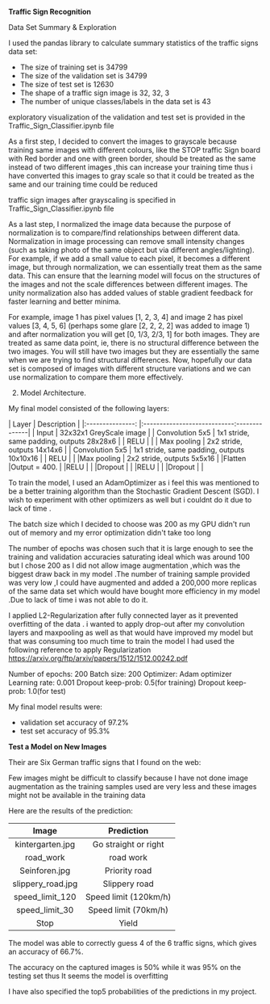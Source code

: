 **Traffic Sign Recognition** 


Data Set Summary & Exploration



I used the pandas library to calculate summary statistics of the traffic
signs data set:

* The size of training set is 34799
* The size of the validation set is 34799
* The size of test set is 12630
* The shape of a traffic sign image is 32, 32, 3
* The number of unique classes/labels in the data set is 43



 exploratory visualization of the validation and test set is provided in the Traffic_Sign_Classifier.ipynb	file




As a first step, I decided to convert the images to grayscale because training same images with different colours, like the STOP traffic Sign board with Red border and one with green border, should be treated as  the same instead of two different images ,this can increase your training time thus i have converted this images to gray scale so that it could be treated as the same and our training time could be reduced

 traffic sign images after  grayscaling is specified in Traffic_Sign_Classifier.ipynb	file



As a last step, I normalized the image data because  the purpose of normalization is to compare/find relationships between different data.
Normalization in image processing can remove small intensity changes (such as taking photo of the same object but via different angles/lighting).
For example, if we add a small value to each pixel, it becomes a different image, but through normalization, we can essentially treat them as the same data.
This can ensure that the learning model will focus on the structures of the images and not the scale differences between different images.
The unity normalization also has added values of stable gradient feedback for faster learning and better minima.

For example, image 1 has pixel values [1, 2, 3, 4] and image 2 has pixel values [3, 4, 5, 6] (perhaps some glare [2, 2, 2, 2] was added to image 1) and after normalization you will get [0, 1/3, 2/3, 1] for both images. They are treated as same data point, ie, there is no structural difference between the two images. You will still have two images but they are essentially the same when we are trying to find structural differences. Now, hopefully our data set is composed of images with different structure variations and we can use normalization to compare them more effectively.





2. Model Architecture.

My final model consisted of the following layers:

| Layer         		|     Description	        					              | 
|:---------------: |:----------------------------:--------------| 
| Input         		| 32x32x1 GreyScale image   				            	| 
| Convolution 5x5 | 1x1 stride, same padding, outputs 28x28x6 	|
| RELU					       |												                                |
| Max pooling	    | 2x2 stride,  outputs 14x14x6  				         |
| Convolution 5x5	| 1x1 stride, same padding, outputs 10x10x16 |
|  RELU	          |												                                |
|Max pooling			   | 2x2 stride,  outputs 5x5x16 					          |
|Flatten				      |Output = 400.									                      |
|RELU    				     |												                                |
|Dropout    			   |												                                |
|RELU    			     	|												                                |
|Dropout    		   	|												                                |
  




To train the model, I used an AdamOptimizer as i feel this was mentioned to be a better training algorithm than the Stochastic Gradient Descent (SGD). I wish to experiment with other optimizers as well but i couldnt do it due to lack of time .

The batch size which I decided to choose was 200 as my GPU didn't run out of memory and my error optimization didn't take too long 

The number of epochs was chosen such that it is large enough to see the training and validation accuracies saturating ideal which was around 100 but I chose 200 as I did not allow image augmentation ,which was the biggest draw back in my model .The number of training sample provided was very low ,I could have augmented and added a 200,000 more replicas of the same data set which would have bought more efficiency in my model .Due to lack of time i was not able to do it.

I applied L2-Regularization after fully connected layer as it prevented overfitting of the data . i wanted to apply drop-out after my convolution layers and maxpooling as well as that would have improved my model but that was consuming too much time to train the model I had used the following reference to apply Regularization
https://arxiv.org/ftp/arxiv/papers/1512/1512.00242.pdf




Number of epochs: 200
Batch size: 200
Optimizer: Adam optimizer 
Learning rate: 0.001
Dropout keep-prob: 0.5(for training)
Dropout keep-prob: 1.0(for test)


My final model results were:

* validation set accuracy of 97.2%
* test set accuracy of 95.3%


 

**Test a Model on New Images**


Their are Six German traffic signs that I found on the web:


Few images might be difficult to classify because I have not done image augmentation as the training samples used are very less and these images might not be available in the training data 


Here are the results of the prediction:

| Image			        |     Prediction	        					| 
|:---------------------:|:---------------------------------------------:| 
| kintergarten.jpg      		| Go straight or right  									| 
| road_work    			| road work 										|
| Seinforen.jpg					| Priority road											|
| slippery_road.jpg					|Slippery road										|
| speed_limit_120      		| Speed limit (120km/h)				 				|
| speed_limit_30		| Speed limit (70km/h)     							|
| Stop		| Yield     							|


The model was able to correctly guess 4 of the 6 traffic signs, which gives an accuracy of 66.7%. 

The accuracy on the captured images is 50% while it was 95% on the testing set thus It seems the model is overfitting


I have also specified the top5 probabilities of the predictions in my project.


